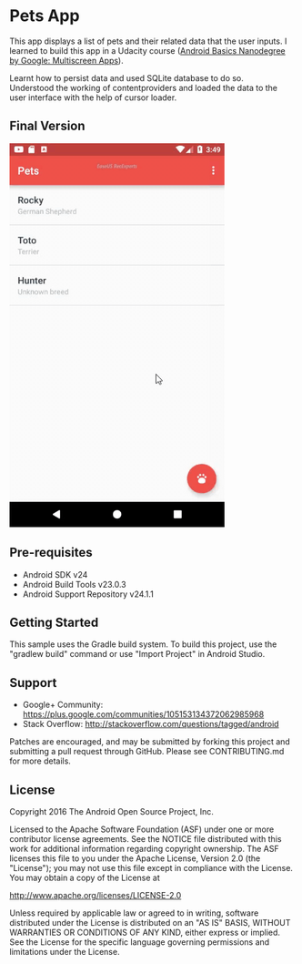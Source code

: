 Pets App
===================================

This app displays a list of pets and their related data that the user inputs. I learned to build this app in a Udacity course ([Android Basics Nanodegree by Google: Multiscreen Apps](https://www.udacity.com/course/android-basics-data-storage--ud845)). 

Learnt  how  to  persist  data  and  used  SQLite  database  to  do  so.   
Understood  the  working  of  contentproviders and loaded the data to the user interface with the help of cursor loader.

Final Version
--------------

![Final Version](https://github.com/Ayushman-500/Ayushman-500/blob/master/Pets-App.gif)

Pre-requisites
--------------

- Android SDK v24
- Android Build Tools v23.0.3
- Android Support Repository v24.1.1

Getting Started
---------------

This sample uses the Gradle build system. To build this project, use the
"gradlew build" command or use "Import Project" in Android Studio.

Support
-------

- Google+ Community: https://plus.google.com/communities/105153134372062985968
- Stack Overflow: http://stackoverflow.com/questions/tagged/android

Patches are encouraged, and may be submitted by forking this project and
submitting a pull request through GitHub. Please see CONTRIBUTING.md for more details.

License
-------

Copyright 2016 The Android Open Source Project, Inc.

Licensed to the Apache Software Foundation (ASF) under one or more contributor
license agreements.  See the NOTICE file distributed with this work for
additional information regarding copyright ownership.  The ASF licenses this
file to you under the Apache License, Version 2.0 (the "License"); you may not
use this file except in compliance with the License.  You may obtain a copy of
the License at

http://www.apache.org/licenses/LICENSE-2.0

Unless required by applicable law or agreed to in writing, software
distributed under the License is distributed on an "AS IS" BASIS, WITHOUT
WARRANTIES OR CONDITIONS OF ANY KIND, either express or implied.  See the
License for the specific language governing permissions and limitations under
the License.
